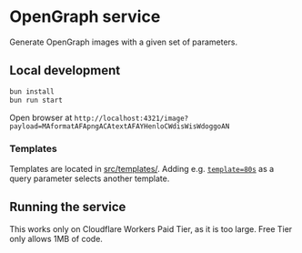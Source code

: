 # OpenGraph service

Generate OpenGraph images with a given set of parameters.

## Local development

```bash
bun install
bun run start
```

Open browser at `http://localhost:4321/image?payload=MAformatAFApngACAtextAFAYHenloCWdisWisWdoggoAN`

### Templates

Templates are located in [src/templates/](src/templates/).
Adding e.g. [`template=80s`](http://localhost:4321/image?payload=MAformatAFApngACAtextAFAYHenloCWdisWisWdoggoACAtemplateAFA80sAN) as a query parameter selects another template.

## Running the service

This works only on Cloudflare Workers Paid Tier, as it is too large. Free Tier only allows 1MB of code.

